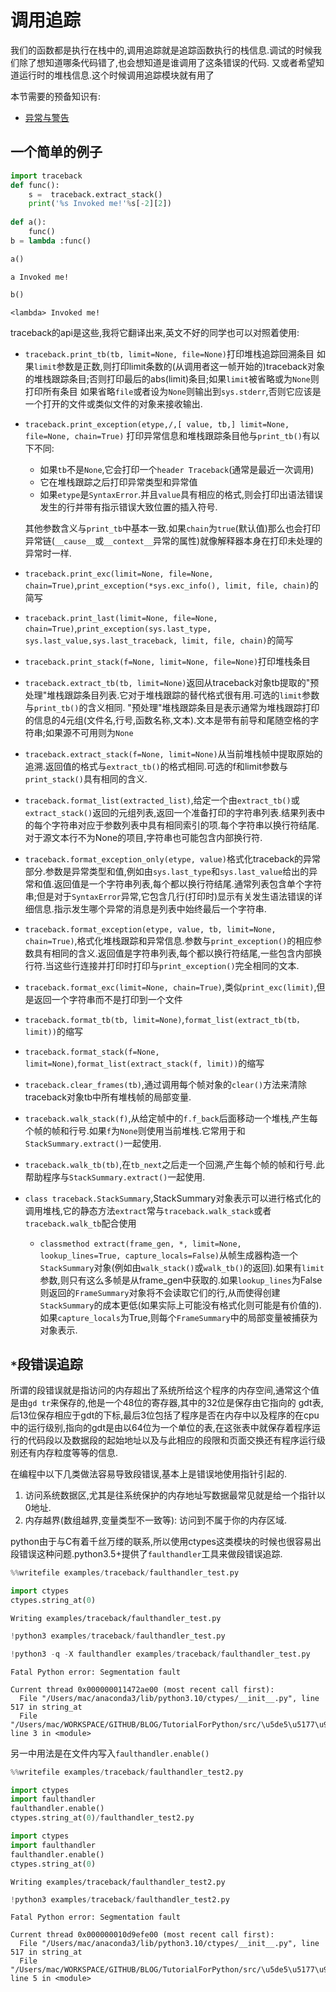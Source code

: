 # 调用追踪


我们的函数都是执行在栈中的,调用追踪就是追踪函数执行的栈信息.调试的时候我们除了想知道哪条代码错了,也会想知道是谁调用了这条错误的代码.
又或者希望知道运行时的堆栈信息.这个时候调用追踪模块就有用了

本节需要的预备知识有:
    
+ [异常与警告](/语法篇/异常和警告.html)


## 一个简单的例子 


```python
import traceback
def func():
    s =  traceback.extract_stack()
    print('%s Invoked me!'%s[-2][2])
    
def a():
    func()
b = lambda :func()
```


```python
a()
```

    a Invoked me!



```python
b()
```

    <lambda> Invoked me!


traceback的api是这些,我将它翻译出来,英文不好的同学也可以对照着使用:

+ `traceback.print_tb(tb, limit=None, file=None)`打印堆栈追踪回溯条目
    如果`limit`参数是正数,则打印limit条数的(从调用者这一帧开始的)traceback对象的堆栈跟踪条目;否则打印最后的abs(limit)条目;如果`limit`被省略或为`None`则打印所有条目
    如果省略`file`或者设为`None`则输出到`sys.stderr`,否则它应该是一个打开的文件或类似文件的对象来接收输出.
    

+ `traceback.print_exception(etype,/,[ value, tb,] limit=None, file=None, chain=True)` 打印异常信息和堆栈跟踪条目他与`print_tb()`有以下不同:
    
    + 如果`tb`不是`None`,它会打印一个`header Traceback`(通常是最近一次调用)
    + 它在堆栈跟踪之后打印异常类型和异常值
    + 如果`etype`是`SyntaxError`.并且`value`具有相应的格式,则会打印出语法错误发生的行并带有指示错误大致位置的插入符号.
    
    其他参数含义与`print_tb`中基本一致.如果`chain`为`true`(默认值)那么也会打印异常链(`__cause__`或`__context__`异常的属性)就像解释器本身在打印未处理的异常时一样.
    
    
+ `traceback.print_exc(limit=None, file=None, chain=True)`,`print_exception(*sys.exc_info(), limit, file, chain)`的简写
    
+ `traceback.print_last(limit=None, file=None, chain=True)`,`print_exception(sys.last_type, sys.last_value,sys.last_traceback, limit, file, chain)`的简写


+ `traceback.print_stack(f=None, limit=None, file=None)`打印堆栈条目

+ `traceback.extract_tb(tb, limit=None)`返回从traceback对象tb提取的"预处理"堆栈跟踪条目列表.它对于堆栈跟踪的替代格式很有用.可选的`limit`参数与`print_tb()`的含义相同. "预处理"堆栈跟踪条目是表示通常为堆栈跟踪打印的信息的4元组(文件名,行号,函数名称,文本).文本是带有前导和尾随空格的字符串;如果源不可用则为`None`

+ `traceback.extract_stack(f=None, limit=None)`从当前堆栈帧中提取原始的追溯.返回值的格式与`extract_tb()`的格式相同.可选的f和limit参数与`print_stack()`具有相同的含义.

+ `traceback.format_list(extracted_list)`,给定一个由`extract_tb()`或`extract_stack()`返回的元组列表,返回一个准备打印的字符串列表.结果列表中的每个字符串对应于参数列表中具有相同索引的项.每个字符串以换行符结尾.对于源文本行不为None的项目,字符串也可能包含内部换行符.


+ `traceback.format_exception_only(etype, value)`格式化traceback的异常部分.参数是异常类型和值,例如由`sys.last_type`和`sys.last_value`给出的异常和值.返回值是一个字符串列表,每个都以换行符结尾.通常列表包含单个字符串;但是对于`SyntaxError`异常,它包含几行(打印时)显示有关发生语法错误的详细信息.指示发生哪个异常的消息是列表中始终最后一个字符串.


+ `traceback.format_exception(etype, value, tb, limit=None, chain=True)`,格式化堆栈跟踪和异常信息.参数与`print_exception()`的相应参数具有相同的含义.返回值是字符串列表,每个都以换行符结尾,一些包含内部换行符.当这些行连接并打印时打印与`print_exception()`完全相同的文本.

+ `traceback.format_exc(limit=None, chain=True)`,类似`print_exc(limit)`,但是返回一个字符串而不是打印到一个文件

+ `traceback.format_tb(tb, limit=None)`,`format_list(extract_tb(tb，limit))`的缩写

+ `traceback.format_stack(f=None, limit=None)`,`format_list(extract_stack(f, limit))`的缩写

+ `traceback.clear_frames(tb)`,通过调用每个帧对象的`clear()`方法来清除traceback对象tb中所有堆栈帧的局部变量.

+ `traceback.walk_stack(f)`,从给定帧中的`f.f_back`后面移动一个堆栈,产生每个帧的帧和行号.如果`f`为`None`则使用当前堆栈.它常用于和`StackSummary.extract()`一起使用.

+ `traceback.walk_tb(tb)`,在`tb_next`之后走一个回溯,产生每个帧的帧和行号.此帮助程序与`StackSummary.extract()`一起使用.

+ `class traceback.StackSummary`,StackSummary对象表示可以进行格式化的调用堆栈,它的静态方法`extract`常与`traceback.walk_stack`或者`traceback.walk_tb`配合使用

    + `classmethod extract(frame_gen, *, limit=None, lookup_lines=True, capture_locals=False)`从帧生成器构造一个`StackSummary`对象(例如由`walk_stack()`或`walk_tb()`的返回).如果有`limit`参数,则只有这么多帧是从frame_gen中获取的.如果`lookup_lines`为False则返回的`FrameSummary`对象将不会读取它们的行,从而使得创建`StackSummary`的成本更低(如果实际上可能没有格式化则可能是有价值的).如果`capture_locals`为True,则每个`FrameSummary`中的局部变量被捕获为对象表示.

## `*`段错误追踪

所谓的段错误就是指访问的内存超出了系统所给这个程序的内存空间,通常这个值是由`gd tr`来保存的,他是一个48位的寄存器,其中的32位是保存由它指向的 gdt表,后13位保存相应于gdt的下标,最后3位包括了程序是否在内存中以及程序的在cpu中的运行级别,指向的gdt是由以64位为一个单位的表,在这张表中就保存着程序运行的代码段以及数据段的起始地址以及与此相应的段限和页面交换还有程序运行级别还有内存粒度等等的信息.

在编程中以下几类做法容易导致段错误,基本上是错误地使用指针引起的.

1. 访问系统数据区,尤其是往系统保护的内存地址写数据最常见就是给一个指针以0地址.
2. 内存越界(数组越界,变量类型不一致等): 访问到不属于你的内存区域.

python由于与C有着千丝万缕的联系,所以使用ctypes这类模块的时候也很容易出段错误这种问题.python3.5+提供了`faulthandler`工具来做段错误追踪.



```python
%%writefile examples/traceback/faulthandler_test.py

import ctypes
ctypes.string_at(0)

```

    Writing examples/traceback/faulthandler_test.py



```python
!python3 examples/traceback/faulthandler_test.py
```


```python
!python3 -q -X faulthandler examples/traceback/faulthandler_test.py
```

    Fatal Python error: Segmentation fault
    
    Current thread 0x000000011472ae00 (most recent call first):
      File "/Users/mac/anaconda3/lib/python3.10/ctypes/__init__.py", line 517 in string_at
      File "/Users/mac/WORKSPACE/GITHUB/BLOG/TutorialForPython/src/\u5de5\u5177\u94fe\u7bc7/examples/traceback/faulthandler_test.py", line 3 in <module>


另一中用法是在文件内写入`faulthandler.enable()`


```python
%%writefile examples/traceback/faulthandler_test2.py

import ctypes
import faulthandler
faulthandler.enable()
ctypes.string_at(0)/faulthandler_test2.py

import ctypes
import faulthandler
faulthandler.enable()
ctypes.string_at(0)
```

    Writing examples/traceback/faulthandler_test2.py



```python
!python3 examples/traceback/faulthandler_test2.py
```

    Fatal Python error: Segmentation fault
    
    Current thread 0x000000010d9efe00 (most recent call first):
      File "/Users/mac/anaconda3/lib/python3.10/ctypes/__init__.py", line 517 in string_at
      File "/Users/mac/WORKSPACE/GITHUB/BLOG/TutorialForPython/src/\u5de5\u5177\u94fe\u7bc7/examples/traceback/faulthandler_test2.py", line 5 in <module>

